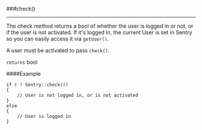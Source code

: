 <a id="check"></a>
###check()

----------

The check method returns a bool of whether the user is logged in or not, or if the user is not activated. If it's logged in, the current User is set in Sentry so you can easily access it via `getUser()`.

A user must be activated to pass `check()`.

`returns` bool

####Example

	if ( ! Sentry::check())
	{
		// User is not logged in, or is not activated
	}
	else
	{
		// User is logged in
	}
